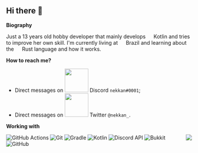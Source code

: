 ## Hi there 👋

  **Biography**
  
  Just a 13 years old hobby developer that mainly develops <img src="https://upload.wikimedia.org/wikipedia/commons/b/b5/Kotlin-logo.png" width=14/>
  Kotlin and tries to improve her own skill. I'm currently living at <img src="https://www.flaticon.com/svg/static/icons/svg/2509/2509698.svg" width=14/> 
  Brazil and learning about the <img src="https://upload.wikimedia.org/wikipedia/commons/thumb/d/d5/Rust_programming_language_black_logo.svg/144px-Rust_programming_language_black_logo.svg.png" width=14/>
  Rust language and how it works.


  **How to reach me?**
  
  * Direct messages on <img src="https://upload.wikimedia.org/wikipedia/sco/thumb/9/98/Discord_logo.svg/603px-Discord_logo.svg.png" width=64/> Discord `nekkan#0001`;
  * Direct messages on <img src="https://upload.wikimedia.org/wikipedia/commons/thumb/5/51/Twitter_logo.svg/469px-Twitter_logo.svg.png" width=64/> Twitter `@nekkan_`.


  **Working with**
  
  <img align="right" src="https://github-readme-stats.vercel.app/api?username=nekkan&show_icons=true"/>
  <p/>
    <img alt="GitHub Actions" src="https://img.shields.io/badge/-Github%20Actions-2088FF?style=flat-square&logo=github-actions&logoColor=white"/>
    <img alt="Git" src="https://img.shields.io/badge/-Git-orange?style=flat-square&logo=git&logoColor=white"/>
    <img alt="Gradle" src="https://img.shields.io/badge/-Gradle-02303A?style=flat-square&logo=gradle&logoColor=white"/>
    <img alt="Kotlin" src="https://img.shields.io/badge/-Kotlin-e32581?style=flat-square&logo=kotlin&logoColor=white"/>
    <img alt="Discord API" src="https://img.shields.io/badge/-Discord%20API-7289DA?style=flat-square&logo=discord&logoColor=white"/>
    <img alt="Bukkit" src="https://img.shields.io/badge/-Bukkit-f5716c?style=flat-square&logo=square&logoColor=white"/>
    <img alt="GitHub" src="https://img.shields.io/badge/-GitHub-101010?style=flat-square&logo=github&logoColor=white"/>
  </p>

